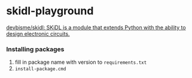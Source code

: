 skidl-playground
================
[devbisme/skidl: SKiDL is a module that extends Python with the ability to design electronic circuits.](https://github.com/devbisme/skidl)

### Installing packages
1. fill in package name with version to `requirements.txt`
2. `install-package.cmd`
